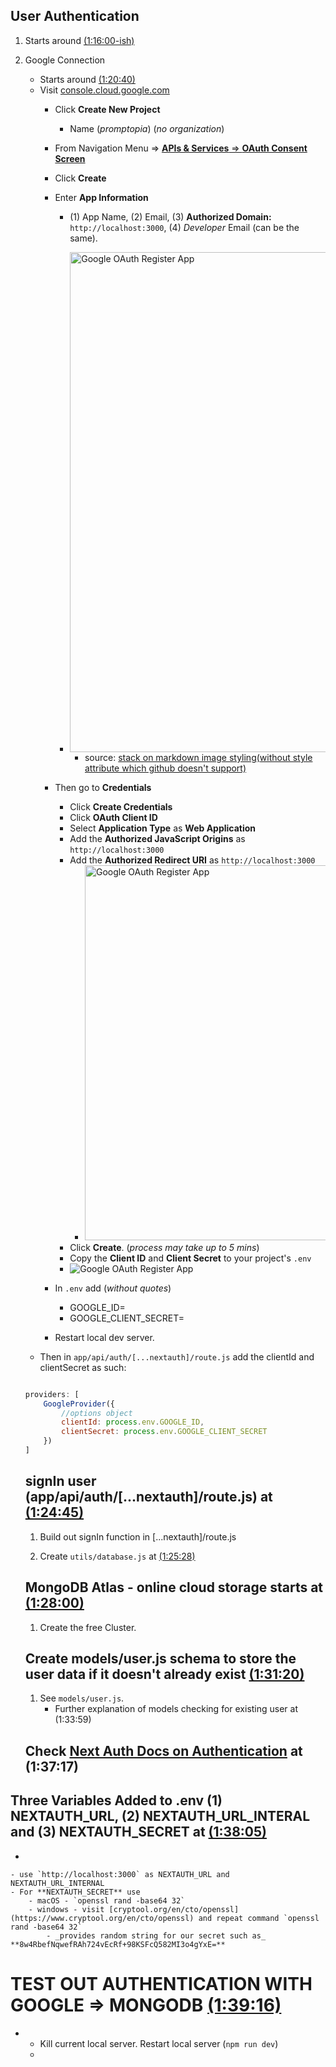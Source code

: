 

## User Authentication

1. Starts around [(1:16:00-ish)](https://youtu.be/wm5gMKuwSYk?t=4560)

2. Google Connection
    - Starts around [(1:20:40)](https://youtu.be/wm5gMKuwSYk?t=4840)
    - Visit [console.cloud.google.com](https://console.cloud.google.com/)
        - Click **Create New Project**
            - Name (_promptopia_) (_no organization_)
        - From Navigation Menu => [**APIs & Services** => **OAuth Consent Screen**](https://console.cloud.google.com/apis/credentials/consent)
        - Click **Create**
        - Enter **App Information**
            - (1) App Name, (2) Email, (3) **Authorized Domain:** `http://localhost:3000`, (4) _Developer_ Email (can be the same).

            - <img src="https://i.imgur.com/DSHsnEr.png" alt="Google OAuth Register App" width="800"/>
                
                - source: [stack on markdown image styling(without style attribute which github doesn't support)](https://stackoverflow.com/questions/14675913/changing-image-size-in-markdown)

        - Then go to **Credentials**
            - Click **Create Credentials** 
            - Click **OAuth Client ID**
            - Select **Application Type** as **Web Application**
            - Add the **Authorized JavaScript Origins** as `http://localhost:3000`
            - Add the **Authorized Redirect URI** as `http://localhost:3000`
                - <img src="https://i.imgur.com/kJ2NkiK.png" alt="Google OAuth Register App" width="600"/>
            - Click **Create**. (_process may take up to 5 mins_)
            - Copy the **Client ID** and **Client Secret** to your project's `.env`
            - <img src="https://i.imgur.com/qfah3xn.png" alt="Google OAuth Register App" />

        - In `.env` add (_without quotes_)
            - GOOGLE_ID=
            - GOOGLE_CLIENT_SECRET=

        - Restart local dev server. 
    - Then in `app/api/auth/[...nextauth]/route.js` add the clientId and clientSecret as such: 

    ```js
    
    providers: [
        GoogleProvider({
            //options object
            clientId: process.env.GOOGLE_ID,
            clientSecret: process.env.GOOGLE_CLIENT_SECRET
        })
    ]
    
    ```
    

    ## signIn user (app/api/auth/[...nextauth]/route.js) at [(1:24:45)](https://youtu.be/wm5gMKuwSYk?t=5085)

    1. Build out signIn function in [...nextauth]/route.js

    2. Create `utils/database.js` at [(1:25:28)](https://youtu.be/wm5gMKuwSYk?t=5128)

    
    ## MongoDB Atlas - online cloud storage starts at [(1:28:00)](https://youtu.be/wm5gMKuwSYk?t=5280)

    1. Create the free Cluster. 


    ## Create models/user.js schema to store the user data if it doesn't already exist [(1:31:20)](https://youtu.be/wm5gMKuwSYk?t=5480)

    1. See `models/user.js`. 
        - Further explanation of models checking for existing user at (1:33:59)


    ## Check [Next Auth Docs on Authentication](https://next-auth.js.org/getting-started/example) at (1:37:17)


## Three Variables Added to .env (1) NEXTAUTH_URL, (2) NEXTAUTH_URL_INTERAL and (3) NEXTAUTH_SECRET at [(1:38:05)](https://youtu.be/wm5gMKuwSYk?t=5885)

- 

    - use `http://localhost:3000` as NEXTAUTH_URL and NEXTAUTH_URL_INTERNAL
    - For **NEXTAUTH_SECRET** use 
        - macOS - `openssl rand -base64 32`
        - windows - visit [cryptool.org/en/cto/openssl](https://www.cryptool.org/en/cto/openssl) and repeat command `openssl rand -base64 32`
            - _provides random string for our secret such as_ **8w4RbefNqwefRAh724vEcRf+98KSFcQ582MI3o4gYxE=**

    

# TEST OUT AUTHENTICATION WITH GOOGLE => MONGODB [(1:39:16)](https://youtu.be/wm5gMKuwSYk?t=5956)
-    
    - Kill current local server. Restart local server (`npm run dev`)
    - 

